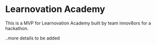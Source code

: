 # Learnovation Academy

This is a MVP  for Learnovation Academy built by team innov8ors for a hackathon.


..more details to be added